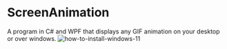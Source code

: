 # ScreenAnimation
A program in C# and WPF that displays any GIF animation on your desktop or over windows.
![how-to-install-windows-11](https://github.com/RonnieXcoder/ScreenAnimation/assets/6543224/3449d05a-62e5-45a5-a7a2-882bc0cafe5a)
